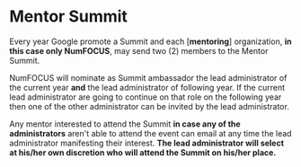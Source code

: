 # Mentor Summit

Every year Google promote a Summit
and each [**mentoring**] organization,
**in this case only NumFOCUS**,
may send two (2) members to the Mentor Summit.

NumFOCUS will nominate as Summit ambassador
the lead administrator of the current year
**and** the lead administrator of following year.
If the current lead administrator
are going to continue on that role on the following year
then one of the other administrator can be invited
by the lead administrator.

Any mentor interested to attend the Summit
**in case any of the administrators**
aren't able to attend the event
can email at any time the lead administrator
manifesting their interest.
**The lead administrator will select
at his/her own discretion who will attend
the Summit on his/her place.**
